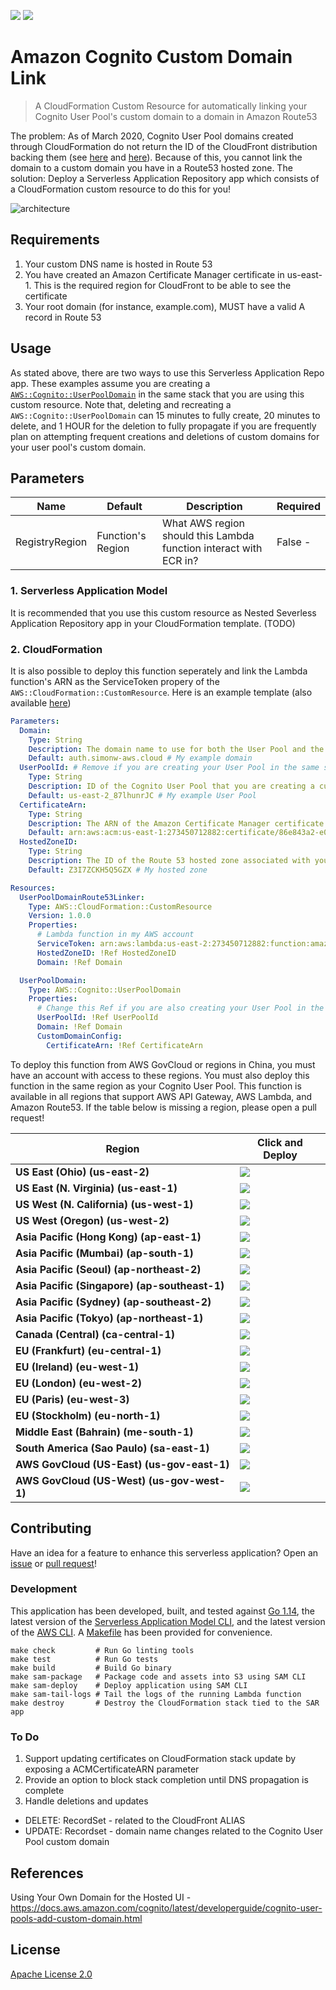 ![](https://codebuild.us-east-2.amazonaws.com/badges?uuid=eyJlbmNyeXB0ZWREYXRhIjoiU1NyMHI4KytFRzhZSUVEY2R0YTlwanBJTk9EdWNYbW93TzdRU3NCbUJ0TFZYMy9jUktROXlUQktEOUVjd0dJSDBWbHNtVjVqSFpaNWxvbTJxd0o4dW53PSIsIml2UGFyYW1ldGVyU3BlYyI6ImgyNlBtRXoyU1ZSNjNWZjYiLCJtYXRlcmlhbFNldFNlcmlhbCI6MX0%3D&branch=master)
[![][sar-logo]](https://serverlessrepo.aws.amazon.com/applications/arn:aws:serverlessrepo:us-east-1:273450712882:applications~amazon-cognito-custom-domain-link)

[sar-deploy]: https://img.shields.io/badge/Serverless%20Application%20Repository-Deploy%20Now-FF9900?logo=amazon%20aws&style=flat-square
[sar-logo]: https://img.shields.io/badge/Serverless%20Application%20Repository-View-FF9900?logo=amazon%20aws&style=flat-square

# Amazon Cognito Custom Domain Link
>A CloudFormation Custom Resource for automatically linking your Cognito User Pool's custom domain to a domain in Amazon Route53

The problem: As of March 2020, Cognito User Pool domains created through CloudFormation do not return the ID of the CloudFront distribution backing them (see [here](https://github.com/aws-cloudformation/aws-cloudformation-coverage-roadmap/issues/356) and [here](https://github.com/aws-cloudformation/aws-cloudformation-coverage-roadmap/issues/58#issuecomment-539652016)). Because of this, you cannot link the domain to a custom domain you have in a Route53 hosted zone.
The solution: Deploy a Serverless Application Repository app which consists of a CloudFormation custom resource to do this for you!

![architecture](https://raw.githubusercontent.com/swoldemi/amazon-cognito-custom-domain-link/master/screenshots/architecture.png)

## Requirements
1. Your custom DNS name is hosted in Route 53
2. You have created an Amazon Certificate Manager certificate in us-east-1. This is the required region for CloudFront to be able to see the certificate
3. Your root domain (for instance, example.com), MUST have a valid A record in Route 53

## Usage
As stated above, there are two ways to use this Serverless Application Repo app. These examples assume you are creating a [`AWS::Cognito::UserPoolDomain`](https://docs.aws.amazon.com/AWSCloudFormation/latest/UserGuide/aws-resource-cognito-userpooldomain.html) in the same stack that you are using this custom resource. Note that, deleting and recreating a `AWS::Cognito::UserPoolDomain` can 15 minutes to fully create, 20 minutes to delete, and 1 HOUR for the deletion to fully propagate if you are frequently plan on attempting frequent creations and deletions of custom domains for your user pool's custom domain.

## Parameters
|Name           |Default           |Description                                                       |Required|                 
|---------------|------------------|------------------------------------------------------------------|--------|
|RegistryRegion |Function's Region |What AWS region should this Lambda function interact with ECR in? |False  -|


### 1. Serverless Application Model 
It is recommended that you use this custom resource as Nested Severless Application Repository app in your CloudFormation template.
(TODO)

### 2. CloudFormation
It is also possible to deploy this function seperately and link the Lambda function's ARN as the ServiceToken propery of the `AWS::CloudFormation::CustomResource`. Here is an example template (also available [here](./example-cfn-template.yaml))
```yaml
Parameters:
  Domain:
    Type: String
    Description: The domain name to use for both the User Pool and the Route 53 record (linked to CloudFront).
    Default: auth.simonw-aws.cloud # My example domain
  UserPoolId: # Remove if you are creating your User Pool in the same stack
    Type: String
    Description: ID of the Cognito User Pool that you are creating a custom domain for.
    Default: us-east-2_87lhunrJC # My example User Pool
  CertificateArn:
    Type: String
    Description: The ARN of the Amazon Certificate Manager certificate to be associate with your UserPoolDomain.
    Default: arn:aws:acm:us-east-1:273450712882:certificate/86e843a2-e0d3-496c-93b5-d9762da974f9 # My example certificate
  HostedZoneID:
    Type: String
    Description: The ID of the Route 53 hosted zone associated with your registered domain.
    Default: Z3I7ZCKH5Q5GZX # My hosted zone

Resources:
  UserPoolDomainRoute53Linker:
    Type: AWS::CloudFormation::CustomResource
    Version: 1.0.0
    Properties:
      # Lambda function in my AWS account
      ServiceToken: arn:aws:lambda:us-east-2:273450712882:function:amazon-cognito-custom-domain-link 
      HostedZoneID: !Ref HostedZoneID
      Domain: !Ref Domain

  UserPoolDomain:
    Type: AWS::Cognito::UserPoolDomain
    Properties:
      # Change this Ref if you are also creating your User Pool in the same Stack or using a Nested Stack
      UserPoolId: !Ref UserPoolId 
      Domain: !Ref Domain 
      CustomDomainConfig:
        CertificateArn: !Ref CertificateArn
```
To deploy this function from AWS GovCloud or regions in China, you must have an account with access to these regions. You must also deploy this function in the same region as your Cognito User Pool. This function is available in all regions that support AWS API Gateway, AWS Lambda, and Amazon Route53. If the table below is missing a region, please open a pull request!


|Region                                        |Click and Deploy                                                                                                                                 |
|----------------------------------------------|-------------------------------------------------------------------------------------------------------------------------------------------------|
|**US East (Ohio) (us-east-2)**                |[![][sar-deploy]](https://deploy.serverlessrepo.app/us-east-2/?app=arn:aws:serverlessrepo:us-east-1:273450712882:applications/amazon-cognito-custom-domain-link)     |
|**US East (N. Virginia) (us-east-1)**         |[![][sar-deploy]](https://deploy.serverlessrepo.app/us-east-1/?app=arn:aws:serverlessrepo:us-east-1:273450712882:applications/amazon-cognito-custom-domain-link)     |
|**US West (N. California) (us-west-1)**       |[![][sar-deploy]](https://deploy.serverlessrepo.app/us-west-1/?app=arn:aws:serverlessrepo:us-east-1:273450712882:applications/amazon-cognito-custom-domain-link)     |
|**US West (Oregon) (us-west-2)**              |[![][sar-deploy]](https://deploy.serverlessrepo.app/us-west-2/?app=arn:aws:serverlessrepo:us-east-1:273450712882:applications/amazon-cognito-custom-domain-link)     |
|**Asia Pacific (Hong Kong) (ap-east-1)**      |[![][sar-deploy]](https://deploy.serverlessrepo.app/ap-east-1/?app=arn:aws:serverlessrepo:us-east-1:273450712882:applications/amazon-cognito-custom-domain-link)     |
|**Asia Pacific (Mumbai) (ap-south-1)**        |[![][sar-deploy]](https://deploy.serverlessrepo.app/ap-south-1/?app=arn:aws:serverlessrepo:us-east-1:273450712882:applications/amazon-cognito-custom-domain-link)    |
|**Asia Pacific (Seoul) (ap-northeast-2)**     |[![][sar-deploy]](https://deploy.serverlessrepo.app/ap-northeast-2/?app=arn:aws:serverlessrepo:us-east-1:273450712882:applications/amazon-cognito-custom-domain-link)|
|**Asia Pacific (Singapore)	(ap-southeast-1)** |[![][sar-deploy]](https://deploy.serverlessrepo.app/ap-southeast-1/?app=arn:aws:serverlessrepo:us-east-1:273450712882:applications/amazon-cognito-custom-domain-link)|
|**Asia Pacific (Sydney) (ap-southeast-2)**    |[![][sar-deploy]](https://deploy.serverlessrepo.app/ap-southeast-2/?app=arn:aws:serverlessrepo:us-east-1:273450712882:applications/amazon-cognito-custom-domain-link)|
|**Asia Pacific (Tokyo) (ap-northeast-1)**     |[![][sar-deploy]](https://deploy.serverlessrepo.app/ap-northeast-1?app=arn:aws:serverlessrepo:us-east-1:273450712882:applications/amazon-cognito-custom-domain-link) |
|**Canada (Central)	(ca-central-1)**           |[![][sar-deploy]](https://deploy.serverlessrepo.app/ca-central-1/?app=arn:aws:serverlessrepo:us-east-1:273450712882:applications/amazon-cognito-custom-domain-link)  |
|**EU (Frankfurt) (eu-central-1)**             |[![][sar-deploy]](https://deploy.serverlessrepo.app/eu-central-1/?app=arn:aws:serverlessrepo:us-east-1:273450712882:applications/amazon-cognito-custom-domain-link)  |
|**EU (Ireland)	(eu-west-1)**                  |[![][sar-deploy]](https://deploy.serverlessrepo.app/eu-west-1/?app=arn:aws:serverlessrepo:us-east-1:273450712882:applications/amazon-cognito-custom-domain-link)     |
|**EU (London) (eu-west-2)**                   |[![][sar-deploy]](https://deploy.serverlessrepo.app/eu-west-2/?app=arn:aws:serverlessrepo:us-east-1:273450712882:applications/amazon-cognito-custom-domain-link)     |
|**EU (Paris) (eu-west-3)**                    |[![][sar-deploy]](https://deploy.serverlessrepo.app/eu-west-3/?app=arn:aws:serverlessrepo:us-east-1:273450712882:applications/amazon-cognito-custom-domain-link)     |
|**EU (Stockholm) (eu-north-1)**               |[![][sar-deploy]](https://deploy.serverlessrepo.app/eu-north-1/?app=arn:aws:serverlessrepo:us-east-1:273450712882:applications/amazon-cognito-custom-domain-link)    |
|**Middle East (Bahrain) (me-south-1)**        |[![][sar-deploy]](https://deploy.serverlessrepo.app/me-south-1/?app=arn:aws:serverlessrepo:us-east-1:273450712882:applications/amazon-cognito-custom-domain-link)    |
|**South America (Sao Paulo) (sa-east-1)**     |[![][sar-deploy]](https://deploy.serverlessrepo.app/sa-east-1/?app=arn:aws:serverlessrepo:us-east-1:273450712882:applications/amazon-cognito-custom-domain-link)     |
|**AWS GovCloud (US-East) (us-gov-east-1)**    |[![][sar-deploy]](https://deploy.serverlessrepo.app/us-gov-east-1/?app=arn:aws:serverlessrepo:us-east-1:273450712882:applications/amazon-cognito-custom-domain-link) |
|**AWS GovCloud (US-West) (us-gov-west-1)**    |[![][sar-deploy]](https://deploy.serverlessrepo.app/us-gov-west-1/?app=arn:aws:serverlessrepo:us-east-1:273450712882:applications/amazon-cognito-custom-domain-link) |

## Contributing
Have an idea for a feature to enhance this serverless application? Open an [issue](https://github.com/swoldemi/amazon-cognito-custom-domain-link/issues) or [pull request](https://github.com/swoldemi/amazon-cognito-custom-domain-link/pulls)!

### Development
This application has been developed, built, and tested against [Go 1.14](https://golang.org/dl/), the latest version of the [Serverless Application Model CLI](https://github.com/awslabs/aws-sam-cli), and the latest version of the [AWS CLI](https://docs.aws.amazon.com/cli/latest/userguide/cli-chap-install.html). A [Makefile](./Makefile) has been provided for convenience.

```
make check         # Run Go linting tools
make test          # Run Go tests
make build         # Build Go binary
make sam-package   # Package code and assets into S3 using SAM CLI
make sam-deploy    # Deploy application using SAM CLI
make sam-tail-logs # Tail the logs of the running Lambda function
make destroy       # Destroy the CloudFormation stack tied to the SAR app
```

### To Do
1. Support updating certificates on CloudFormation stack update by exposing a ACMCertificateARN parameter
2. Provide an option to block stack completion until DNS propagation is complete
3. Handle deletions and updates
  - DELETE: RecordSet - related to the CloudFront ALIAS 
  - UPDATE: Recordset - domain name changes related to the Cognito User Pool custom domain

## References
Using Your Own Domain for the Hosted UI - https://docs.aws.amazon.com/cognito/latest/developerguide/cognito-user-pools-add-custom-domain.html
## License
[Apache License 2.0](https://spdx.org/licenses/Apache-2.0.html)
